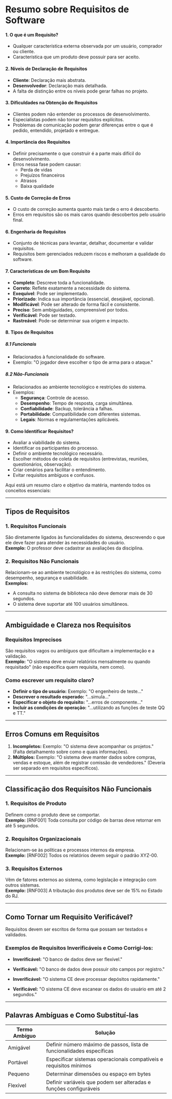 # Resumo sobre Requisitos de Software

#### **1. O que é um Requisito?**  
- Qualquer característica externa observada por um usuário, comprador ou cliente.  
- Característica que um produto deve possuir para ser aceito.  

#### **2. Níveis de Declaração de Requisitos**  
- **Cliente**: Declaração mais abstrata.  
- **Desenvolvedor**: Declaração mais detalhada.  
- A falta de distinção entre os níveis pode gerar falhas no projeto.  

#### **3. Dificuldades na Obtenção de Requisitos**  
- Clientes podem não entender os processos de desenvolvimento.  
- Especialistas podem não tornar requisitos explícitos.  
- Problemas de comunicação podem gerar diferenças entre o que é pedido, entendido, projetado e entregue.  

#### **4. Importância dos Requisitos**  
- Definir precisamente o que construir é a parte mais difícil do desenvolvimento.  
- Erros nessa fase podem causar:  
  - Perda de vidas  
  - Prejuízos financeiros  
  - Atrasos  
  - Baixa qualidade  

#### **5. Custo de Correção de Erros**  
- O custo de correção aumenta quanto mais tarde o erro é descoberto.  
- Erros em requisitos são os mais caros quando descobertos pelo usuário final.  

#### **6. Engenharia de Requisitos**  
- Conjunto de técnicas para levantar, detalhar, documentar e validar requisitos.  
- Requisitos bem gerenciados reduzem riscos e melhoram a qualidade do software.  

#### **7. Características de um Bom Requisito**  
- **Completo**: Descreve toda a funcionalidade.  
- **Correto**: Reflete exatamente a necessidade do sistema.  
- **Exequível**: Pode ser implementado.  
- **Priorizado**: Indica sua importância (essencial, desejável, opcional).  
- **Modificável**: Pode ser alterado de forma fácil e consistente.  
- **Preciso**: Sem ambiguidades, compreensível por todos.  
- **Verificável**: Pode ser testado.  
- **Rastreável**: Pode-se determinar sua origem e impacto.  

#### **8. Tipos de Requisitos**  
##### **8.1 Funcionais**  
- Relacionados à funcionalidade do software.  
- Exemplo: "O jogador deve escolher o tipo de arma para o ataque."  

##### **8.2 Não-Funcionais**  
- Relacionados ao ambiente tecnológico e restrições do sistema.  
- Exemplos:  
  - **Segurança**: Controle de acesso.  
  - **Desempenho**: Tempo de resposta, carga simultânea.  
  - **Confiabilidade**: Backup, tolerância a falhas.  
  - **Portabilidade**: Compatibilidade com diferentes sistemas.  
  - **Legais**: Normas e regulamentações aplicáveis.  

#### **9. Como Identificar Requisitos?**  
- Avaliar a viabilidade do sistema.  
- Identificar os participantes do processo.  
- Definir o ambiente tecnológico necessário.  
- Escolher métodos de coleta de requisitos (entrevistas, reuniões, questionários, observação).  
- Criar cenários para facilitar o entendimento.  
- Evitar requisitos ambíguos e confusos.  

Aqui está um resumo claro e objetivo da matéria, mantendo todos os conceitos essenciais:  

---

## **Tipos de Requisitos**  

### **1. Requisitos Funcionais**  
São diretamente ligados às funcionalidades do sistema, descrevendo o que ele deve fazer para atender às necessidades do usuário.  
**Exemplo:** O professor deve cadastrar as avaliações da disciplina.  

### **2. Requisitos Não Funcionais**  
Relacionam-se ao ambiente tecnológico e às restrições do sistema, como desempenho, segurança e usabilidade.  
**Exemplos:**  
- A consulta no sistema de biblioteca não deve demorar mais de 30 segundos.  
- O sistema deve suportar até 100 usuários simultâneos.  

---

## **Ambiguidade e Clareza nos Requisitos**  

### **Requisitos Imprecisos**  
São requisitos vagos ou ambíguos que dificultam a implementação e a validação.  
**Exemplo:** "O sistema deve enviar relatórios mensalmente ou quando requisitado" (não especifica quem requisita, nem como).  

### **Como escrever um requisito claro?**  
- **Definir o tipo de usuário:** Exemplo: "O engenheiro de teste..."  
- **Descrever o resultado esperado:** "...simula..."  
- **Especificar o objeto do requisito:** "...erros de componente..."  
- **Incluir as condições de operação:** "...utilizando as funções de teste QQ e TT."  

---

## **Erros Comuns em Requisitos**  

1. **Incompletos:** Exemplo: "O sistema deve acompanhar os projetos." (Falta detalhamento sobre como e quais informações).  
2. **Múltiplos:** Exemplo: "O sistema deve manter dados sobre compras, vendas e estoque, além de registrar comissão de vendedores." (Deveria ser separado em requisitos específicos).  

---

## **Classificação dos Requisitos Não Funcionais**  

### **1. Requisitos de Produto**  
Definem como o produto deve se comportar.  
**Exemplo:** [RNF001] Toda consulta por código de barras deve retornar em até 5 segundos.  

### **2. Requisitos Organizacionais**  
Relacionam-se às políticas e processos internos da empresa.  
**Exemplo:** [RNF002] Todos os relatórios devem seguir o padrão XYZ-00.  

### **3. Requisitos Externos**  
Vêm de fatores externos ao sistema, como legislação e integração com outros sistemas.  
**Exemplo:** [RNF003] A tributação dos produtos deve ser de 15% no Estado do RJ.  

---

## **Como Tornar um Requisito Verificável?**  

Requisitos devem ser escritos de forma que possam ser testados e validados.  

### **Exemplos de Requisitos Inverificáveis e Como Corrigi-los:**  

- **Inverificável:** "O banco de dados deve ser flexível."  
- **Verificável:** "O banco de dados deve possuir oito campos por registro."  

- **Inverificável:** "O sistema CE deve processar depósitos rapidamente."  
- **Verificável:** "O sistema CE deve escanear os dados do usuário em até 2 segundos."  

---

## **Palavras Ambíguas e Como Substituí-las**  

| **Termo Ambíguo** | **Solução** |  
|-------------------|------------|  
| Amigável | Definir número máximo de passos, lista de funcionalidades específicas |  
| Portável | Especificar sistemas operacionais compatíveis e requisitos mínimos |  
| Pequeno | Determinar dimensões ou espaço em bytes |  
| Flexível | Definir variáveis que podem ser alteradas e funções configuráveis |  
